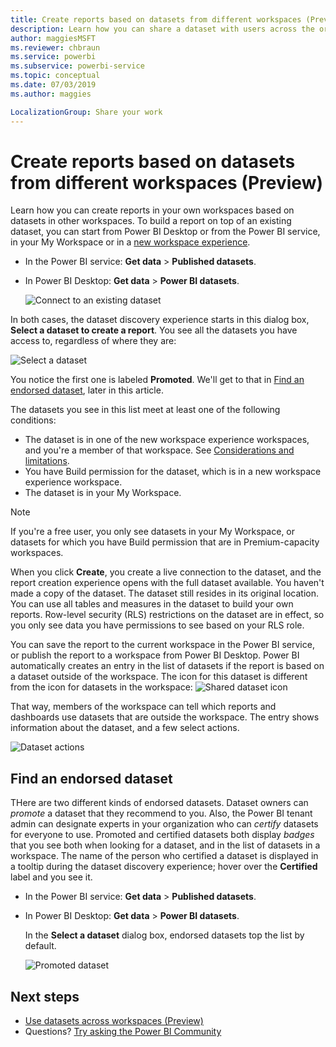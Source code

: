 ```yaml
---
title: Create reports based on datasets from different workspaces (Preview) - Power BI
description: Learn how you can share a dataset with users across the organization. Then they can build reports based on your dataset in their own workspaces.
author: maggiesMSFT
ms.reviewer: chbraun
ms.service: powerbi
ms.subservice: powerbi-service
ms.topic: conceptual
ms.date: 07/03/2019
ms.author: maggies

LocalizationGroup: Share your work
---
```

# Create reports based on datasets from different workspaces (Preview)

Learn how you can create reports in your own workspaces based on datasets in other workspaces. To build a report on top of an existing dataset, you can start from Power BI Desktop or from the Power BI service, in your My Workspace or in a [new workspace experience](collaborate-share/service-create-the-new-workspaces.md).

- In the Power BI service: **Get data** > **Published datasets**.
- In Power BI Desktop: **Get data** > **Power BI datasets**.

    ![Connect to an existing dataset](media/service-datasets-across-workspaces/power-bi-connect-dataset-pk.png)
   
In both cases, the dataset discovery experience starts in this dialog box, **Select a dataset to create a report**. You see all the datasets you have access to, regardless of where they are:

![Select a dataset](media/service-datasets-across-workspaces/power-bi-select-dataset.png)

You notice the first one is labeled **Promoted**. We'll get to that in [Find an endorsed dataset](#find-an-endorsed-dataset), later in this article.

The datasets you see in this list meet at least one of the following conditions:

- The dataset is in one of the new workspace experience workspaces, and you're a member of that workspace. See [Considerations and limitations](service-datasets-across-workspaces.md#considerations-and-limitations).
- You have Build permission for the dataset, which is in a new workspace experience workspace.
- The dataset is in your My Workspace.

> [!NOTE]
> If you're a free user, you only see datasets in your My Workspace, or datasets for which you have Build permission that are in Premium-capacity workspaces.

When you click **Create**, you create a live connection to the dataset, and the report creation experience opens with the full dataset available. You haven't made a copy of the dataset. The dataset still resides in its original location. You can use all tables and measures in the dataset to build your own reports. Row-level security (RLS) restrictions on the dataset are in effect, so you only see data you have permissions to see based on your RLS role.

You can save the report to the current workspace in the Power BI service, or publish the report to a workspace from Power BI Desktop. Power BI automatically creates an entry in the list of datasets if the report is based on a dataset outside of the workspace. The icon for this dataset is different from the icon for datasets in the workspace: ![Shared dataset icon](media/service-datasets-discover-across-workspaces/power-bi-shared-dataset-icon.png)

That way, members of the workspace can tell which reports and dashboards use datasets that are outside the workspace. The entry shows information about the dataset, and a few select actions.

![Dataset actions](media/service-datasets-across-workspaces/power-bi-dataset-actions.png)

## Find an endorsed dataset

THere are two different kinds of endorsed datasets. Dataset owners can *promote* a dataset that they recommend to you. Also, the Power BI tenant admin can designate experts in your organization who can *certify* datasets for everyone to use. Promoted and certified datasets both display *badges* that you see both when looking for a dataset, and in the list of datasets in a workspace. The name of the person who certified a dataset is displayed in a tooltip during the dataset discovery experience; hover over the **Certified** label and you see it.

- In the Power BI service: **Get data** > **Published datasets**.
- In Power BI Desktop: **Get data** > **Power BI datasets**.

    In the **Select a dataset** dialog box, endorsed datasets top the list by default. 

    ![Promoted dataset](media/service-datasets-certify-promote/power-bi-dataset-promoted.png)

## Next steps

- [Use datasets across workspaces (Preview)](service-datasets-across-workspaces.md)
- Questions? [Try asking the Power BI Community](https://community.powerbi.com/)
